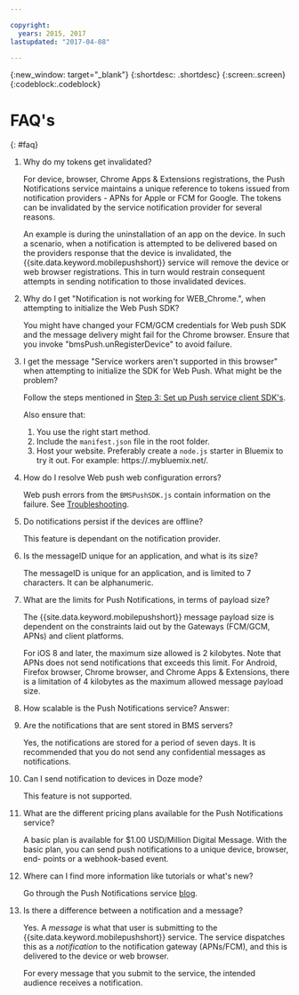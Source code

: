 ```yaml
---

copyright:
  years: 2015, 2017
lastupdated: "2017-04-08"

---
```

{:new_window: target="_blank"}
{:shortdesc: .shortdesc}
{:screen:.screen}
{:codeblock:.codeblock}


# FAQ's 
{: #faq}


1. Why do my tokens get invalidated?

	For device, browser, Chrome Apps & Extensions registrations, the Push Notifications service maintains a unique reference to tokens issued from notification providers - APNs for Apple or FCM for Google. The tokens can be invalidated by the service notification provider for several reasons. 

	An example is during the uninstallation of an app on the device. In such a scenario, when a notification is attempted to be delivered based on the providers response that the device is invalidated, the {{site.data.keyword.mobilepushshort}} service will remove the device or web browser registrations. This in turn would restrain consequent attempts in sending notification to those invalidated devices. 


1. Why do I get "Notification is not working for WEB_Chrome.", when attempting to initialize the Web Push SDK?

	You might have changed your FCM/GCM credentials for Web push SDK and the message delivery might fail for the Chrome browser. Ensure that you invoke "bmsPush.unRegisterDevice" to avoid failure.


1. I get the message "Service workers aren't supported in this browser" when attempting to initialize the SDK for Web Push. What might be the problem? 

	Follow the steps mentioned in [Step 3: Set up Push service client SDK's](push_step_3.html).

	Also ensure that:
 
	1. You use the right start method. 
	1. Include the `manifest.json` file in the root folder.
	1. Host your website. Preferably create a `node.js` starter in Bluemix to try it out. For example: https://<mysamplewebsite>.mybluemix.net/.
	
	
1. How do I resolve Web push web configuration errors?

	Web push errors from the `BMSPushSDK.js` contain information on the failure.  See [Troubleshooting](push_troubleshooting.html).

1. Do notifications persist if the devices are offline?
	
	This feature is dependant on the notification provider.

2. Is the messageID unique for an application, and what is its size?
	
	The messageID is unique for an application, and is limited to 7 characters. It can be alphanumeric.

2. What are the limits for Push Notifications, in terms of payload size?

	The {{site.data.keyword.mobilepushshort}} message payload size is dependent on the constraints laid out by the Gateways (FCM/GCM, APNs) and client platforms. 

	For iOS 8 and later, the maximum size allowed is 2 kilobytes. Note that APNs does not send notifications that exceeds this limit. For Android, Firefox browser, Chrome browser, and Chrome Apps & Extensions, there is a limitation of 4 kilobytes as the maximum allowed message payload size.
  
3. How scalable is the Push Notifications service?
	Answer:

4. Are the notifications that are sent stored in BMS servers?

	Yes, the notifications are stored for a period of seven days. It is recommended that you do not send any confidential messages as notifications.

5. Can I send notification to devices in Doze mode?

	This feature is not supported.

6. What are the different pricing plans available for the Push Notifications service?

	A basic plan is available for $1.00 USD/Million Digital Message. With the basic plan, you can send push notifications to a unique device, browser, end- points or a webhook-based event. 

7.  Where can I find more information like tutorials or what's new?

	Go through the Push Notifications service [blog](http://push-notification-service.mybluemix.net/).

8. Is there a difference between a notification and a message?

	Yes. A _message_ is what that user is submitting to the {{site.data.keyword.mobilepushshort}} service. The service dispatches this as a _notification_ to the notification gateway (APNs/FCM), and this is delivered to the device or web browser.

	For every message that you submit to the service, the intended audience receives a notification.

	
	




	


